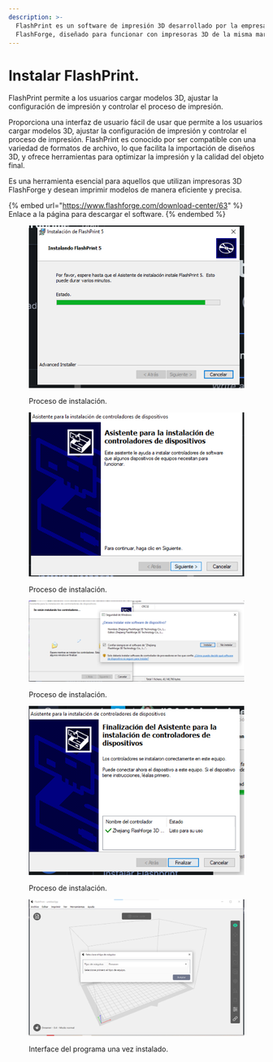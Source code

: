 ```yaml
---
description: >-
  FlashPrint es un software de impresión 3D desarrollado por la empresa
  FlashForge, diseñado para funcionar con impresoras 3D de la misma marca.
---
```


# Instalar FlashPrint.

FlashPrint permite a los usuarios cargar modelos 3D, ajustar la configuración de impresión y controlar el proceso de impresión.

Proporciona una interfaz de usuario fácil de usar que permite a los usuarios cargar modelos 3D, ajustar la configuración de impresión y controlar el proceso de impresión. FlashPrint es conocido por ser compatible con una variedad de formatos de archivo, lo que facilita la importación de diseños 3D, y ofrece herramientas para optimizar la impresión y la calidad del objeto final.

Es una herramienta esencial para aquellos que utilizan impresoras 3D FlashForge y desean imprimir modelos de manera eficiente y precisa.

{% embed url="https://www.flashforge.com/download-center/63" %}
Enlace a la página para descargar el software.
{% endembed %}

<figure><img src="../.gitbook/assets/image (65).png" alt=""><figcaption><p>Proceso de instalación.</p></figcaption></figure>

<figure><img src="../.gitbook/assets/image (79).png" alt=""><figcaption><p>Proceso de instalación.</p></figcaption></figure>

<figure><img src="../.gitbook/assets/image (80).png" alt=""><figcaption><p>Proceso de instalación.</p></figcaption></figure>

<figure><img src="../.gitbook/assets/image (81).png" alt=""><figcaption><p>Proceso de instalación.</p></figcaption></figure>

<figure><img src="../.gitbook/assets/image (82).png" alt=""><figcaption><p>Interface del programa una vez instalado.</p></figcaption></figure>
